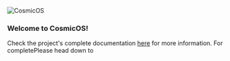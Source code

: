 ![CosmicOS](https://static.wixstatic.com/media/7afe00_c2973638efb646159e16b380c23dfe52~mv2.jpg/v1/fill/w_1423,h_229/banner.jpg)


### Welcome to CosmicOS! 

Check the project's complete documentation [here](https://meta-cosmic.readthedocs.io/en/latest/) for more information. For completePlease head down to 

